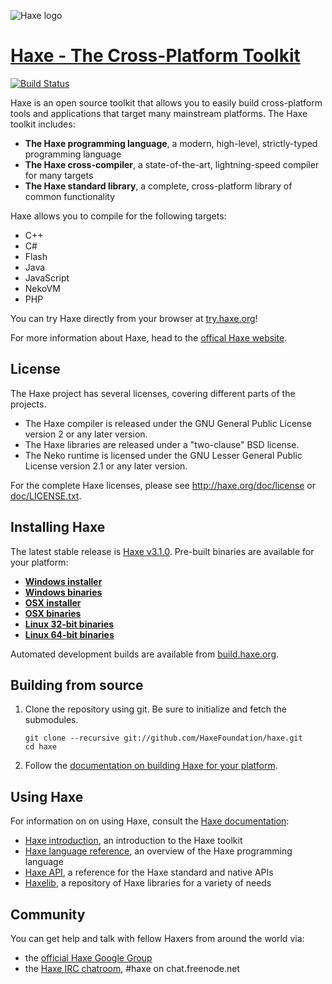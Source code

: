 ![Haxe logo](http://haxe.org/img/haxe2/logo.png)
# [Haxe - The Cross-Platform Toolkit](http://haxe.org)

[![Build Status](https://travis-ci.org/HaxeFoundation/haxe.png?branch=development)](https://travis-ci.org/HaxeFoundation/haxe)

Haxe is an open source toolkit that allows you to easily build cross-platform tools and applications that target many mainstream platforms. The Haxe toolkit includes:

 * **The Haxe programming language**, a modern, high-level, strictly-typed programming language
 * **The Haxe cross-compiler**, a state-of-the-art, lightning-speed compiler for many targets
 * **The Haxe standard library**, a complete, cross-platform library of common functionality

Haxe allows you to compile for the following targets:

 * C++
 * C#
 * Flash
 * Java
 * JavaScript
 * NekoVM
 * PHP

You can try Haxe directly from your browser at [try.haxe.org](http://try.haxe.org)!

For more information about Haxe, head to the [offical Haxe website](http://haxe.org).

## License 

The Haxe project has several licenses, covering different parts of the projects.

 * The Haxe compiler is released under the GNU General Public License version 2 or any later version.
 * The Haxe libraries are released under a "two-clause" BSD license.
 * The Neko runtime is licensed under the GNU Lesser General Public License version 2.1 or any later version.

For the complete Haxe licenses, please see http://haxe.org/doc/license or [doc/LICENSE.txt](doc/LICENSE.txt).

## Installing Haxe

The latest stable release is [Haxe v3.1.0](http://haxe.org/download). Pre-built binaries are available for your platform:

 * **[Windows installer](http://haxe.org/file/haxe-3.1.0-win.exe)**
 * **[Windows binaries](http://haxe.org/file/haxe-3.1.0-win.zip)**
 * **[OSX installer](http://haxe.org/file/haxe-3.1.0-osx-installer.pkg)**
 * **[OSX binaries](http://haxe.org/file/haxe-3.1.0-osx.tar.gz)**
 * **[Linux 32-bit binaries](http://haxe.org/file/haxe-3.1.0-linux32.tar.gz)**
 * **[Linux 64-bit binaries](http://haxe.org/file/haxe-3.1.0-linux64.tar.gz)**
 
Automated development builds are available from [build.haxe.org](http://build.haxe.org).

## Building from source

 1. Clone the repository using git. Be sure to initialize and fetch the submodules.

        git clone --recursive git://github.com/HaxeFoundation/haxe.git
        cd haxe

 2. Follow the [documentation on building Haxe for your platform](http://haxe.org/doc/build).

## Using Haxe

For information on on using Haxe, consult the [Haxe documentation](http://haxe.org/doc):

 * [Haxe introduction](http://haxe.org/doc/intro), an introduction to the Haxe toolkit
 * [Haxe language reference](http://haxe.org/ref), an overview of the Haxe programming language
 * [Haxe API](http://api.haxe.org/), a reference for the Haxe standard and native APIs
 * [Haxelib](http://lib.haxe.org/), a repository of Haxe libraries for a variety of needs

## Community

You can get help and talk with fellow Haxers from around the world via:

 * the [official Haxe Google Group](https://groups.google.com/forum/#!forum/haxelang)
 * the [Haxe IRC chatroom](http://unic0rn.github.io/tiramisu/haxe/), #haxe on chat.freenode.net
